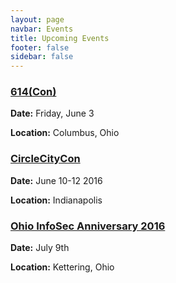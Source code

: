 ```yaml
---
layout: page
navbar: Events
title: Upcoming Events
footer: false
sidebar: false
---
```


### **[614(Con)](http://614con.org/)**

**Date:** Friday, June 3

**Location:** Columbus, Ohio

### **[CircleCityCon](https://circlecitycon.com/)**

**Date:** June 10-12 2016

**Location:** Indianapolis

### **[Ohio InfoSec Anniversary 2016](/2016/07/09/anniversary)**

**Date:** July 9th

**Location:** Kettering, Ohio
